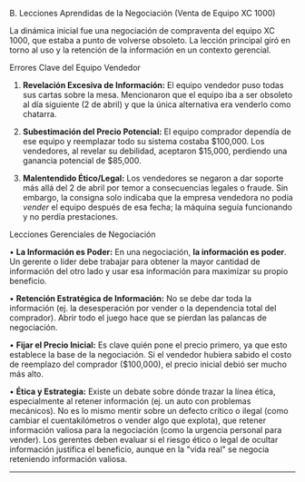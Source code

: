 B. Lecciones Aprendidas de la Negociación (Venta de Equipo XC 1000)

La dinámica inicial fue una negociación de compraventa del equipo XC 1000, que estaba a punto de volverse obsoleto. La lección principal giró en torno al uso y la retención de la información en un contexto gerencial.

Errores Clave del Equipo Vendedor

1. **Revelación Excesiva de Información:** El equipo vendedor puso todas sus cartas sobre la mesa. Mencionaron que el equipo iba a ser obsoleto al día siguiente (2 de abril) y que la única alternativa era venderlo como chatarra.

2. **Subestimación del Precio Potencial:** El equipo comprador dependía de ese equipo y reemplazar todo su sistema costaba $100,000. Los vendedores, al revelar su debilidad, aceptaron $15,000, perdiendo una ganancia potencial de $85,000.

3. **Malentendido Ético/Legal:** Los vendedores se negaron a dar soporte más allá del 2 de abril por temor a consecuencias legales o fraude. Sin embargo, la consigna solo indicaba que la empresa vendedora no podía _vender_ el equipo después de esa fecha; la máquina seguía funcionando y no perdía prestaciones.

Lecciones Gerenciales de Negociación

• **La Información es Poder:** En una negociación, **la información es poder**. Un gerente o líder debe trabajar para obtener la mayor cantidad de información del otro lado y usar esa información para maximizar su propio beneficio.

• **Retención Estratégica de Información:** No se debe dar toda la información (ej. la desesperación por vender o la dependencia total del comprador). Abrir todo el juego hace que se pierdan las palancas de negociación.

• **Fijar el Precio Inicial:** Es clave quién pone el precio primero, ya que esto establece la base de la negociación. Si el vendedor hubiera sabido el costo de reemplazo del comprador ($100,000), el precio inicial debió ser mucho más alto.

• **Ética y Estrategia:** Existe un debate sobre dónde trazar la línea ética, especialmente al retener información (ej. un auto con problemas mecánicos). No es lo mismo mentir sobre un defecto crítico o ilegal (como cambiar el cuentakilómetros o vender algo que explota), que retener información valiosa para la negociación (como la urgencia personal para vender). Los gerentes deben evaluar si el riesgo ético o legal de ocultar información justifica el beneficio, aunque en la "vida real" se negocia reteniendo información valiosa.

--------------------------------------------------------------------------------
